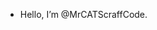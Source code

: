 - Hello, I’m @MrCATScraffCode.
<!---
MrCATScraffCode/MrCATScraffCode is a ✨ special ✨ repository because its `README.md` (this file) appears on your GitHub profile.
You can click the Preview link to take a look at your changes.
--->
